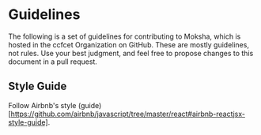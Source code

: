 # Guidelines
The following is a set of guidelines for contributing to Moksha, which is hosted in the ccfcet Organization on GitHub. These are mostly guidelines, not rules. Use your best judgment, and feel free to propose changes to this document in a pull request.

## Style Guide
Follow Airbnb's style (guide)[https://github.com/airbnb/javascript/tree/master/react#airbnb-reactjsx-style-guide].